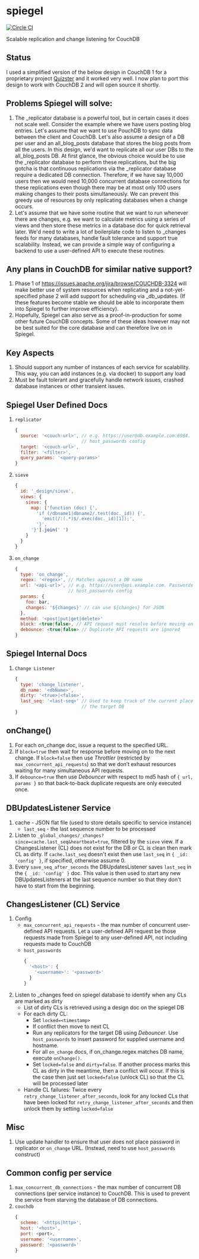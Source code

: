 # spiegel

[![Circle CI](https://circleci.com/gh/redgeoff/spiegel.svg?style=svg&circle-token=71ef4a94aae37c96dde8268b3ed094f5fb73dd7f)](https://circleci.com/gh/redgeoff/spiegel)

Scalable replication and change listening for CouchDB

Status
---
I used a simplified version of the below design in CouchDB 1 for a proprietary project [Quizster](https://quizster.co) and it worked very well. I now plan to port this design to work with CouchDB 2 and will open source it shortly.


Problems Spiegel will solve:
---
1. The _replicator database is a powerful tool, but in certain cases it does not scale well. Consider the example where we have users posting blog entries. Let's assume that we want to use PouchDB to sync data between the client and CouchDB. Let's also assume a design of a DB per user and an all_blog_posts database that stores the blog posts from all the users. In this design, we'd want to replicate all our user DBs to the all_blog_posts DB. At first glance, the obvious choice would be to use the _replicator database to perform these replications, but the big gotcha is that continuous replications via the _replicator database require a dedicated DB connection. Therefore, if we have say 10,000 users then we would need 10,000 concurrent database connections for these replications even though there may be at most only 100 users making changes to their posts simultaneously. We can prevent this greedy use of resources by only replicating databases when a change occurs.
2. Let's assume that we have some routine that we want to run whenever there are changes, e.g. we want to calculate metrics using a series of views and then store these metrics in a database doc for quick retrieval later. We'd need to write a lot of boilerplate code to listen to _changes feeds for many databases, handle fault tolerance and support true scalability. Instead, we can provide a simple way of configuring a backend to use a user-defined API to execute these routines.


Any plans in CouchDB for similar native support?
---
1. Phase 1 of https://issues.apache.org/jira/browse/COUCHDB-3324 will make better use of system resources when replicating and a not-yet-specified phase 2 will add support for scheduling via _db_updates. (If these features become stable we should be able to incorporate them into Spiegel to further improve efficiency).
2. Hopefully, Spiegel can also serve as a proof-in-production for some other future CouchDB concepts. Some of these ideas however may not be best suited for the core database and can therefore live on in Spiegel.


Key Aspects
---
1. Should support any number of instances of each service for scalability. This way, you can add instances (e.g. via docker) to support any load
2. Must be fault tolerant and gracefully handle network issues, crashed database instances or other transient issues.


Spiegel User Defined Docs
---

1. `replicator`
    ```js
    {
      source: '<couch-url>', // e.g. https://user@db.example.com:6984. Passwords maintained via
                             // host_passwords config
      target: '<couch-url>',
      filter: '<filter>',
      query_params: '<query-params>'
    }
    ```

2. `sieve`
    ```js
    {
      id: '_design/sieve',
      views: {
        sieve: {
          map: ['function (doc) {',
            'if (/dbname1|dbname2/.test(doc._id)) {',
              'emit(/:(.*)$/.exec(doc._id)[1]);',
            '}',
          '}'].join(' ')
        }
      }
    }
    ```

3. `on_change`
    ```js
    {
      type: 'on_change',
      regex: '<regex>', // Matches against a DB name
      url: '<api-url>', // e.g. https://user@api.example.com. Passwords maintained via
                        // host_passwords config
      params: {
        foo: bar,
        changes: '${changes}' // can use ${changes} for JSON
      },
      method: '<post|put|get|delete>'
      block: <true|false>, // API request must resolve before moving on
      debounce: <true|false> // Duplicate API requests are ignored
    }
    ```


Spiegel Internal Docs
---

1. `Change Listener`
    ```js
    {
      type: 'change_listener',
      db_name: '<dbName>',
      dirty: '<true>|<false>',
      last_seq: '<last-seq>' // Used to keep track of the current place in the _changes feed for
                             // the target DB
    }
    ```


onChange()
---

1. For each on_change doc, issue a request to the specified URL.
2. If `block=true` then wait for response before moving on to the next change. If `block=false` then use _Throttler_ (restricted by `max_concurrent_api_requests`) so that we don’t exhaust resources waiting for many simultaneous API requests.
3. If `debounce=true` then use _Debouncer_ with respect to md5 hash of `{ url, params }` so that back-to-back duplicate requests are only executed once.


DBUpdatesListener Service
---
1. cache - JSON flat file (used to store details specific to service instance)
    * `last_seq` - the last sequence number to be processed
2. Listen to `_global_changes/_changes?since=cache.last_seq&heartbeat=true`, filtered by the `sieve` view. If a ChangesListener (CL) does not exist for the DB or CL is clean then mark CL as dirty. If `cache.last_seq` doesn't exist then use `last_seq` in `{ _id: 'config' }`, if specified, otherwise assume 0.
3. Every `save_seq_after_seconds` the DBUpdatesListener saves `last_seq` in the `{ _id: 'config' }` doc. This value is then used to start any new DBUpdatesListeners at the last sequence number so that they don't have to start from the beginning.


ChangesListener (CL) Service
---
1. Config
    * `max_concurrent_api_requests` - the max number of concurrent user-defined API requests. Let a user-defined API request be those requests made from Spiegel to any user-defined API, not including requests made to CouchDB
    * `host_passwords`
      ```js
      {
        '<host>': {
          '<username>': '<password>'
        }
      }
      ```
2. Listen to _changes feed on spiegel database to identify when any CLs are marked as dirty
    * List of dirty CLs is retrieved using a design doc on the spiegel DB
    * For each dirty CL:
      * Set `locked=<timestamp>`
      * If conflict then move to next CL
      * Run any replicators for the target DB using _Debouncer_. Use `host_passwords` to insert password for supplied username and hostname.
      * For all `on_change` docs, if on_change.regex matches DB name, execute `onChange()`.
      * Set `locked=false` and `dirty=false`. If another process marks this CL as dirty in the meantime, then a conflict will occur. If this is the case then just set `locked=false` (unlock CL) so that the CL will be processed later
    * Handle CL failures: Twice every `retry_change_listener_after_seconds`, look for any locked CLs that have been locked for `retry_change_listener_after_seconds` and then unlock them by setting `locked=false`


Misc
---
1. Use update handler to ensure that user does not place password in replicator or `on_change` URL. (Instead, need to use `host_passwords` construct)


Common config per service
---
1. `max_concurrent_db_connections` - the max number of concurrent DB connections (per service instance) to CouchDB. This is used to prevent the service from starving the database of DB connections.
2. `couchdb`
    ```js
    {
      scheme: '<https|http>',
      host: '<host>',
      port: <port>,
      username: '<username>',
      password: '<password>'
    }
    ```
